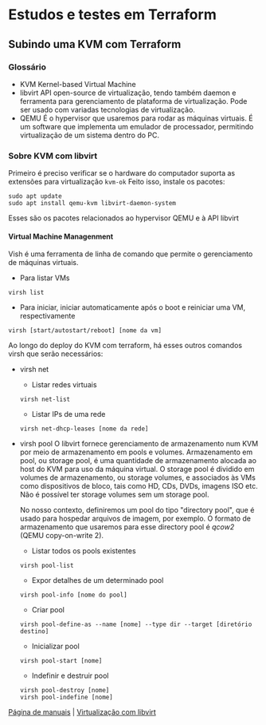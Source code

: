 # Estudos e testes em Terraform
## Subindo uma KVM com Terraform

### Glossário
- KVM
    Kernel-based Virtual Machine
- libvirt
    API open-source de virtualização, tendo também daemon e ferramenta para gerenciamento de plataforma de virtualização. Pode ser usado com variadas tecnologias de virtualização.
- QEMU
    É o hypervisor que usaremos para rodar as máquinas virtuais. É um software que implementa um emulador de processador, permitindo virtualização de um sistema dentro do PC.

### Sobre KVM com libvirt
Primeiro é preciso verificar se o hardware do computador suporta as extensões para virtualização
        ```kvm-ok```
Feito isso, instale os pacotes:
```
sudo apt update
sudo apt install qemu-kvm libvirt-daemon-system
```
Esses são os pacotes relacionados ao hypervisor QEMU e à API libvirt

#### Virtual Machine Managenment
Vish é uma ferramenta de linha de comando que permite o gerenciamento de máquinas virtuais.

- Para listar VMs
```
virsh list
```
- Para iniciar, iniciar automaticamente após o boot e reiniciar uma VM, respectivamente
```
virsh [start/autostart/reboot] [nome da vm]
```
Ao longo do deploy do KVM com terraform, há esses outros comandos virsh que serão necessários:
- virsh net
    - Listar redes virtuais
    ```
    virsh net-list
    ```
    - Listar IPs de uma rede
    ```
    virsh net-dhcp-leases [nome da rede]
    ```

- virsh pool
    O libvirt fornece gerenciamento de armazenamento num KVM por meio de armazenamento em pools e volumes.
    Armazenamento em pool, ou storage pool, é uma quantidade de armazenamento alocada ao host do KVM para uso da máquina virtual. O storage pool é dividido em volumes de armazenamento, ou storage volumes, e associados às VMs como dispositivos de bloco, tais como HD, CDs, DVDs, imagens ISO etc. Não é possível ter storage volumes sem um storage pool.

    No nosso contexto, definiremos um pool do tipo "directory pool", que é usado para hospedar arquivos de imagem, por exemplo. O formato de armazenamento que usaremos para esse directory pool é *qcow2* (QEMU copy-on-write 2).

    - Listar todos os pools existentes
    ```
    virsh pool-list
    ```
    - Expor detalhes de um determinado pool
    ```
    virsh pool-info [nome do pool]
    ```
    - Criar pool
    ```
    virsh pool-define-as --name [nome] --type dir --target [diretório destino]
    ```
    - Inicializar pool
    ```
    virsh pool-start [nome]
    ```
    - Indefinir e destruir pool
    ``` 
    virsh pool-destroy [nome]
    virsh pool-indefine [nome]
    ```


    




[Página de manuais](https://libvirt.org/manpages/index.html)    |
    [Virtualização com libvirt](https://ubuntu.com/server/docs/virtualization-libvirt)